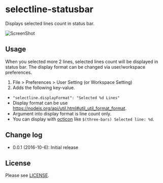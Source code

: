 # selectline-statusbar

Displays selected lines count in status bar.

![ScreenShot](https://raw.githubusercontent.com/tomoki1207/selectline-statusbar/images/screenshot.png)

## Usage
When you selected more 2 lines, selected lines count will be displayed in status bar.
The display format can be changed via user/workspace preferences.
1. File > Preferences > User Setting (or Workspace Setting)
1. Adds the following key-value.
  - `"selectline.displayFormat": "Selected %d Lines"`
  - Display format can be use https://nodejs.org/api/util.html#util_util_format_format.
  - Argument into display format is line count only.
  - You can display with [octicon](https://octicons.github.com/) like `$(three-bars) Selected line: %d`.

## Change log
- 0.0.1 (2016-10-6): Initial release

## License
Please see [LICENSE]("./LICENSE").